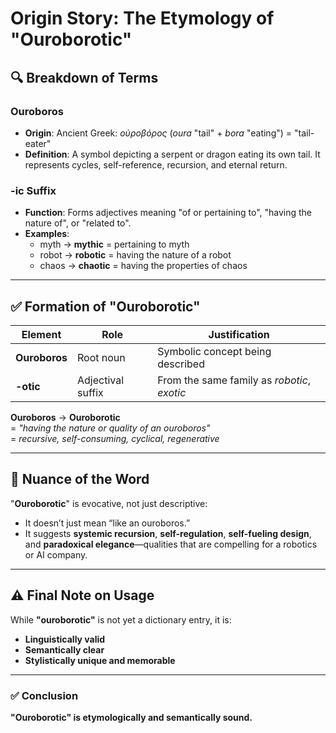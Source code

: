 # Origin Story: The Etymology of "Ouroborotic"

## 🔍 Breakdown of Terms

### **Ouroboros**
- **Origin**: Ancient Greek: *οὐροβόρος* (*oura* "tail" + *bora* "eating") = "tail-eater"
- **Definition**: A symbol depicting a serpent or dragon eating its own tail. It represents cycles, self-reference, recursion, and eternal return.

### **-ic** Suffix
- **Function**: Forms adjectives meaning "of or pertaining to", "having the nature of", or "related to".
- **Examples**:
  - myth → **mythic** = pertaining to myth  
  - robot → **robotic** = having the nature of a robot  
  - chaos → **chaotic** = having the properties of chaos

---

## ✅ Formation of "Ouroborotic"

| Element       | Role                 | Justification                                 |
|---------------|----------------------|-----------------------------------------------|
| **Ouroboros** | Root noun            | Symbolic concept being described              |
| **-otic**     | Adjectival suffix    | From the same family as *robotic*, *exotic*   |

**Ouroboros** → **Ouroborotic**  
= *"having the nature or quality of an ouroboros"*  
= *recursive, self-consuming, cyclical, regenerative*

---

## 🧠 Nuance of the Word

"**Ouroborotic**" is evocative, not just descriptive:

- It doesn’t just mean “like an ouroboros.”
- It suggests **systemic recursion**, **self-regulation**, **self-fueling design**, and **paradoxical elegance**—qualities that are compelling for a robotics or AI company.

---

## ⚠️ Final Note on Usage

While **"ouroborotic"** is not yet a dictionary entry, it is:
- **Linguistically valid**
- **Semantically clear**
- **Stylistically unique and memorable**

---

### ✅ Conclusion

**"Ouroborotic" is etymologically and semantically sound.**

